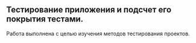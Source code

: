 ## Тестирование приложения и подсчет его покрытия тестами.

Работа выполнена с целью изучения методов тестирования проектов. 

